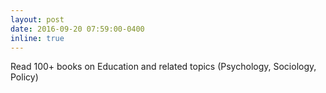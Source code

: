```yaml
---
layout: post
date: 2016-09-20 07:59:00-0400
inline: true
---
```


Read 100+ books on Education and related topics (Psychology, Sociology, Policy)

